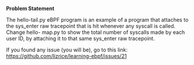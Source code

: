 **Problem Statement**

The hello-tail.py eBPF program is an example of a program that attaches to the
sys_enter raw tracepoint that is hit whenever any syscall is called. Change hello-
map.py to show the total number of syscalls made by each user ID, by attaching it
to that same sys_enter raw tracepoint.


If you found any issue (you will be), go to this link: https://github.com/lizrice/learning-ebpf/issues/21